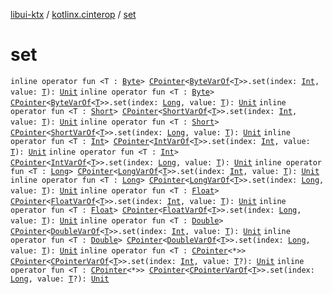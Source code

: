 [libui-ktx](../index.md) / [kotlinx.cinterop](index.md) / [set](./set.md)

# set

`inline operator fun <T : `[`Byte`](https://kotlinlang.org/api/latest/jvm/stdlib/kotlin/-byte/index.html)`> `[`CPointer`](-c-pointer/index.md)`<`[`ByteVarOf`](-byte-var-of/index.md)`<`[`T`](set.md#T)`>>.set(index: `[`Int`](https://kotlinlang.org/api/latest/jvm/stdlib/kotlin/-int/index.html)`, value: `[`T`](set.md#T)`): `[`Unit`](https://kotlinlang.org/api/latest/jvm/stdlib/kotlin/-unit/index.html)
`inline operator fun <T : `[`Byte`](https://kotlinlang.org/api/latest/jvm/stdlib/kotlin/-byte/index.html)`> `[`CPointer`](-c-pointer/index.md)`<`[`ByteVarOf`](-byte-var-of/index.md)`<`[`T`](set.md#T)`>>.set(index: `[`Long`](https://kotlinlang.org/api/latest/jvm/stdlib/kotlin/-long/index.html)`, value: `[`T`](set.md#T)`): `[`Unit`](https://kotlinlang.org/api/latest/jvm/stdlib/kotlin/-unit/index.html)
`inline operator fun <T : `[`Short`](https://kotlinlang.org/api/latest/jvm/stdlib/kotlin/-short/index.html)`> `[`CPointer`](-c-pointer/index.md)`<`[`ShortVarOf`](-short-var-of/index.md)`<`[`T`](set.md#T)`>>.set(index: `[`Int`](https://kotlinlang.org/api/latest/jvm/stdlib/kotlin/-int/index.html)`, value: `[`T`](set.md#T)`): `[`Unit`](https://kotlinlang.org/api/latest/jvm/stdlib/kotlin/-unit/index.html)
`inline operator fun <T : `[`Short`](https://kotlinlang.org/api/latest/jvm/stdlib/kotlin/-short/index.html)`> `[`CPointer`](-c-pointer/index.md)`<`[`ShortVarOf`](-short-var-of/index.md)`<`[`T`](set.md#T)`>>.set(index: `[`Long`](https://kotlinlang.org/api/latest/jvm/stdlib/kotlin/-long/index.html)`, value: `[`T`](set.md#T)`): `[`Unit`](https://kotlinlang.org/api/latest/jvm/stdlib/kotlin/-unit/index.html)
`inline operator fun <T : `[`Int`](https://kotlinlang.org/api/latest/jvm/stdlib/kotlin/-int/index.html)`> `[`CPointer`](-c-pointer/index.md)`<`[`IntVarOf`](-int-var-of/index.md)`<`[`T`](set.md#T)`>>.set(index: `[`Int`](https://kotlinlang.org/api/latest/jvm/stdlib/kotlin/-int/index.html)`, value: `[`T`](set.md#T)`): `[`Unit`](https://kotlinlang.org/api/latest/jvm/stdlib/kotlin/-unit/index.html)
`inline operator fun <T : `[`Int`](https://kotlinlang.org/api/latest/jvm/stdlib/kotlin/-int/index.html)`> `[`CPointer`](-c-pointer/index.md)`<`[`IntVarOf`](-int-var-of/index.md)`<`[`T`](set.md#T)`>>.set(index: `[`Long`](https://kotlinlang.org/api/latest/jvm/stdlib/kotlin/-long/index.html)`, value: `[`T`](set.md#T)`): `[`Unit`](https://kotlinlang.org/api/latest/jvm/stdlib/kotlin/-unit/index.html)
`inline operator fun <T : `[`Long`](https://kotlinlang.org/api/latest/jvm/stdlib/kotlin/-long/index.html)`> `[`CPointer`](-c-pointer/index.md)`<`[`LongVarOf`](-long-var-of/index.md)`<`[`T`](set.md#T)`>>.set(index: `[`Int`](https://kotlinlang.org/api/latest/jvm/stdlib/kotlin/-int/index.html)`, value: `[`T`](set.md#T)`): `[`Unit`](https://kotlinlang.org/api/latest/jvm/stdlib/kotlin/-unit/index.html)
`inline operator fun <T : `[`Long`](https://kotlinlang.org/api/latest/jvm/stdlib/kotlin/-long/index.html)`> `[`CPointer`](-c-pointer/index.md)`<`[`LongVarOf`](-long-var-of/index.md)`<`[`T`](set.md#T)`>>.set(index: `[`Long`](https://kotlinlang.org/api/latest/jvm/stdlib/kotlin/-long/index.html)`, value: `[`T`](set.md#T)`): `[`Unit`](https://kotlinlang.org/api/latest/jvm/stdlib/kotlin/-unit/index.html)
`inline operator fun <T : `[`Float`](https://kotlinlang.org/api/latest/jvm/stdlib/kotlin/-float/index.html)`> `[`CPointer`](-c-pointer/index.md)`<`[`FloatVarOf`](-float-var-of/index.md)`<`[`T`](set.md#T)`>>.set(index: `[`Int`](https://kotlinlang.org/api/latest/jvm/stdlib/kotlin/-int/index.html)`, value: `[`T`](set.md#T)`): `[`Unit`](https://kotlinlang.org/api/latest/jvm/stdlib/kotlin/-unit/index.html)
`inline operator fun <T : `[`Float`](https://kotlinlang.org/api/latest/jvm/stdlib/kotlin/-float/index.html)`> `[`CPointer`](-c-pointer/index.md)`<`[`FloatVarOf`](-float-var-of/index.md)`<`[`T`](set.md#T)`>>.set(index: `[`Long`](https://kotlinlang.org/api/latest/jvm/stdlib/kotlin/-long/index.html)`, value: `[`T`](set.md#T)`): `[`Unit`](https://kotlinlang.org/api/latest/jvm/stdlib/kotlin/-unit/index.html)
`inline operator fun <T : `[`Double`](https://kotlinlang.org/api/latest/jvm/stdlib/kotlin/-double/index.html)`> `[`CPointer`](-c-pointer/index.md)`<`[`DoubleVarOf`](-double-var-of/index.md)`<`[`T`](set.md#T)`>>.set(index: `[`Int`](https://kotlinlang.org/api/latest/jvm/stdlib/kotlin/-int/index.html)`, value: `[`T`](set.md#T)`): `[`Unit`](https://kotlinlang.org/api/latest/jvm/stdlib/kotlin/-unit/index.html)
`inline operator fun <T : `[`Double`](https://kotlinlang.org/api/latest/jvm/stdlib/kotlin/-double/index.html)`> `[`CPointer`](-c-pointer/index.md)`<`[`DoubleVarOf`](-double-var-of/index.md)`<`[`T`](set.md#T)`>>.set(index: `[`Long`](https://kotlinlang.org/api/latest/jvm/stdlib/kotlin/-long/index.html)`, value: `[`T`](set.md#T)`): `[`Unit`](https://kotlinlang.org/api/latest/jvm/stdlib/kotlin/-unit/index.html)
`inline operator fun <T : `[`CPointer`](-c-pointer/index.md)`<*>> `[`CPointer`](-c-pointer/index.md)`<`[`CPointerVarOf`](-c-pointer-var-of/index.md)`<`[`T`](set.md#T)`>>.set(index: `[`Int`](https://kotlinlang.org/api/latest/jvm/stdlib/kotlin/-int/index.html)`, value: `[`T`](set.md#T)`?): `[`Unit`](https://kotlinlang.org/api/latest/jvm/stdlib/kotlin/-unit/index.html)
`inline operator fun <T : `[`CPointer`](-c-pointer/index.md)`<*>> `[`CPointer`](-c-pointer/index.md)`<`[`CPointerVarOf`](-c-pointer-var-of/index.md)`<`[`T`](set.md#T)`>>.set(index: `[`Long`](https://kotlinlang.org/api/latest/jvm/stdlib/kotlin/-long/index.html)`, value: `[`T`](set.md#T)`?): `[`Unit`](https://kotlinlang.org/api/latest/jvm/stdlib/kotlin/-unit/index.html)